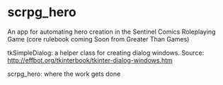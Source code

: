 # scrpg_hero
An app for automating hero creation in the Sentinel Comics Roleplaying Game (core rulebook coming Soon from Greater Than Games)

tkSimpleDialog: a helper class for creating dialog windows.
Source: http://effbot.org/tkinterbook/tkinter-dialog-windows.htm

scrpg_hero: where the work gets done
